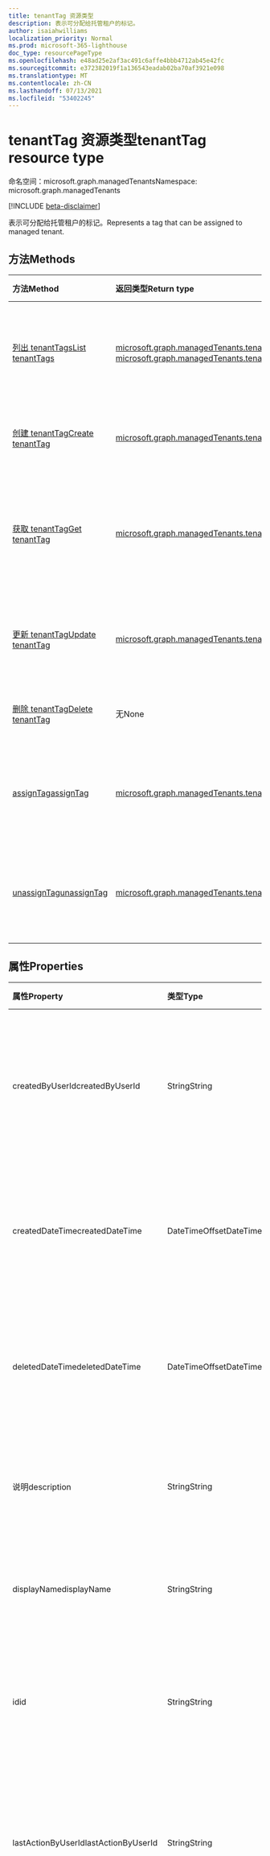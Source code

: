 ```yaml
---
title: tenantTag 资源类型
description: 表示可分配给托管租户的标记。
author: isaiahwilliams
localization_priority: Normal
ms.prod: microsoft-365-lighthouse
doc_type: resourcePageType
ms.openlocfilehash: e48ad25e2af3ac491c6affe4bbb4712ab45e42fc
ms.sourcegitcommit: e372382019f1a136543eadab02ba70af3921e098
ms.translationtype: MT
ms.contentlocale: zh-CN
ms.lasthandoff: 07/13/2021
ms.locfileid: "53402245"
---
```

# <a name="tenanttag-resource-type"></a><span data-ttu-id="9ee04-103">tenantTag 资源类型</span><span class="sxs-lookup"><span data-stu-id="9ee04-103">tenantTag resource type</span></span>

<span data-ttu-id="9ee04-104">命名空间：microsoft.graph.managedTenants</span><span class="sxs-lookup"><span data-stu-id="9ee04-104">Namespace: microsoft.graph.managedTenants</span></span>

[!INCLUDE [beta-disclaimer](../../includes/beta-disclaimer.md)]

<span data-ttu-id="9ee04-105">表示可分配给托管租户的标记。</span><span class="sxs-lookup"><span data-stu-id="9ee04-105">Represents a tag that can be assigned to managed tenant.</span></span>

## <a name="methods"></a><span data-ttu-id="9ee04-106">方法</span><span class="sxs-lookup"><span data-stu-id="9ee04-106">Methods</span></span>
|<span data-ttu-id="9ee04-107">方法</span><span class="sxs-lookup"><span data-stu-id="9ee04-107">Method</span></span>|<span data-ttu-id="9ee04-108">返回类型</span><span class="sxs-lookup"><span data-stu-id="9ee04-108">Return type</span></span>|<span data-ttu-id="9ee04-109">说明</span><span class="sxs-lookup"><span data-stu-id="9ee04-109">Description</span></span>|
|:---|:---|:---|
|[<span data-ttu-id="9ee04-110">列出 tenantTags</span><span class="sxs-lookup"><span data-stu-id="9ee04-110">List tenantTags</span></span>](../api/managedtenants-managedtenant-list-tenanttags.md)|<span data-ttu-id="9ee04-111">[microsoft.graph.managedTenants.tenantTag](../resources/managedtenants-tenanttag.md) 集合</span><span class="sxs-lookup"><span data-stu-id="9ee04-111">[microsoft.graph.managedTenants.tenantTag](../resources/managedtenants-tenanttag.md) collection</span></span>|<span data-ttu-id="9ee04-112">获取 [tenantTag 对象](../resources/managedtenants-tenanttag.md) 及其属性的列表。</span><span class="sxs-lookup"><span data-stu-id="9ee04-112">Get a list of the [tenantTag](../resources/managedtenants-tenanttag.md) objects and their properties.</span></span>|
|[<span data-ttu-id="9ee04-113">创建 tenantTag</span><span class="sxs-lookup"><span data-stu-id="9ee04-113">Create tenantTag</span></span>](../api/managedtenants-managedtenant-post-tenanttags.md)|[<span data-ttu-id="9ee04-114">microsoft.graph.managedTenants.tenantTag</span><span class="sxs-lookup"><span data-stu-id="9ee04-114">microsoft.graph.managedTenants.tenantTag</span></span>](../resources/managedtenants-tenanttag.md)|<span data-ttu-id="9ee04-115">创建新的 [tenantTag](../resources/managedtenants-tenanttag.md) 对象。</span><span class="sxs-lookup"><span data-stu-id="9ee04-115">Create a new [tenantTag](../resources/managedtenants-tenanttag.md) object.</span></span>|
|[<span data-ttu-id="9ee04-116">获取 tenantTag</span><span class="sxs-lookup"><span data-stu-id="9ee04-116">Get tenantTag</span></span>](../api/managedtenants-tenanttag-get.md)|[<span data-ttu-id="9ee04-117">microsoft.graph.managedTenants.tenantTag</span><span class="sxs-lookup"><span data-stu-id="9ee04-117">microsoft.graph.managedTenants.tenantTag</span></span>](../resources/managedtenants-tenanttag.md)|<span data-ttu-id="9ee04-118">读取 [tenantTag](../resources/managedtenants-tenanttag.md) 对象的属性和关系。</span><span class="sxs-lookup"><span data-stu-id="9ee04-118">Read the properties and relationships of a [tenantTag](../resources/managedtenants-tenanttag.md) object.</span></span>|
|[<span data-ttu-id="9ee04-119">更新 tenantTag</span><span class="sxs-lookup"><span data-stu-id="9ee04-119">Update tenantTag</span></span>](../api/managedtenants-tenanttag-update.md)|[<span data-ttu-id="9ee04-120">microsoft.graph.managedTenants.tenantTag</span><span class="sxs-lookup"><span data-stu-id="9ee04-120">microsoft.graph.managedTenants.tenantTag</span></span>](../resources/managedtenants-tenanttag.md)|<span data-ttu-id="9ee04-121">更新 [tenantTag 对象](../resources/managedtenants-tenanttag.md) 的属性。</span><span class="sxs-lookup"><span data-stu-id="9ee04-121">Update the properties of a [tenantTag](../resources/managedtenants-tenanttag.md) object.</span></span>|
|[<span data-ttu-id="9ee04-122">删除 tenantTag</span><span class="sxs-lookup"><span data-stu-id="9ee04-122">Delete tenantTag</span></span>](../api/managedtenants-tenanttag-delete.md)|<span data-ttu-id="9ee04-123">无</span><span class="sxs-lookup"><span data-stu-id="9ee04-123">None</span></span>|<span data-ttu-id="9ee04-124">删除 [tenantTag](../resources/managedtenants-tenanttag.md) 对象。</span><span class="sxs-lookup"><span data-stu-id="9ee04-124">Deletes a [tenantTag](../resources/managedtenants-tenanttag.md) object.</span></span>|
|[<span data-ttu-id="9ee04-125">assignTag</span><span class="sxs-lookup"><span data-stu-id="9ee04-125">assignTag</span></span>](../api/managedtenants-tenanttag-assigntag.md)|[<span data-ttu-id="9ee04-126">microsoft.graph.managedTenants.tenantTag</span><span class="sxs-lookup"><span data-stu-id="9ee04-126">microsoft.graph.managedTenants.tenantTag</span></span>](../resources/managedtenants-tenanttag.md)|<span data-ttu-id="9ee04-127">将租户标记分配给指定的托管租户。</span><span class="sxs-lookup"><span data-stu-id="9ee04-127">Assigns the tenant tag to the specified managed tenants.</span></span>|
|[<span data-ttu-id="9ee04-128">unassignTag</span><span class="sxs-lookup"><span data-stu-id="9ee04-128">unassignTag</span></span>](../api/managedtenants-tenanttag-unassigntag.md)|[<span data-ttu-id="9ee04-129">microsoft.graph.managedTenants.tenantTag</span><span class="sxs-lookup"><span data-stu-id="9ee04-129">microsoft.graph.managedTenants.tenantTag</span></span>](../resources/managedtenants-tenanttag.md)|<span data-ttu-id="9ee04-130">从指定的托管租户中取消分配租户标记。</span><span class="sxs-lookup"><span data-stu-id="9ee04-130">Un-assigns the tenant tag from the specified managed tenants.</span></span>|

## <a name="properties"></a><span data-ttu-id="9ee04-131">属性</span><span class="sxs-lookup"><span data-stu-id="9ee04-131">Properties</span></span>
|<span data-ttu-id="9ee04-132">属性</span><span class="sxs-lookup"><span data-stu-id="9ee04-132">Property</span></span>|<span data-ttu-id="9ee04-133">类型</span><span class="sxs-lookup"><span data-stu-id="9ee04-133">Type</span></span>|<span data-ttu-id="9ee04-134">说明</span><span class="sxs-lookup"><span data-stu-id="9ee04-134">Description</span></span>|
|:---|:---|:---|
|<span data-ttu-id="9ee04-135">createdByUserId</span><span class="sxs-lookup"><span data-stu-id="9ee04-135">createdByUserId</span></span>|<span data-ttu-id="9ee04-136">String</span><span class="sxs-lookup"><span data-stu-id="9ee04-136">String</span></span>|<span data-ttu-id="9ee04-137">创建租户标记的帐户的标识符。</span><span class="sxs-lookup"><span data-stu-id="9ee04-137">The identifier for the account that created the tenant tag.</span></span> <span data-ttu-id="9ee04-138">必填。</span><span class="sxs-lookup"><span data-stu-id="9ee04-138">Required.</span></span> <span data-ttu-id="9ee04-139">只读。</span><span class="sxs-lookup"><span data-stu-id="9ee04-139">Read-only.</span></span>|
|<span data-ttu-id="9ee04-140">createdDateTime</span><span class="sxs-lookup"><span data-stu-id="9ee04-140">createdDateTime</span></span>|<span data-ttu-id="9ee04-141">DateTimeOffset</span><span class="sxs-lookup"><span data-stu-id="9ee04-141">DateTimeOffset</span></span>|<span data-ttu-id="9ee04-142">创建租户标记的日期和时间。</span><span class="sxs-lookup"><span data-stu-id="9ee04-142">The date and time when the tenant tag was created.</span></span> <span data-ttu-id="9ee04-143">必填。</span><span class="sxs-lookup"><span data-stu-id="9ee04-143">Required.</span></span> <span data-ttu-id="9ee04-144">只读。</span><span class="sxs-lookup"><span data-stu-id="9ee04-144">Read-only.</span></span>|
|<span data-ttu-id="9ee04-145">deletedDateTime</span><span class="sxs-lookup"><span data-stu-id="9ee04-145">deletedDateTime</span></span>|<span data-ttu-id="9ee04-146">DateTimeOffset</span><span class="sxs-lookup"><span data-stu-id="9ee04-146">DateTimeOffset</span></span>|<span data-ttu-id="9ee04-147">删除租户标记的日期和时间。</span><span class="sxs-lookup"><span data-stu-id="9ee04-147">The date and time when the tenant tag was deleted.</span></span> <span data-ttu-id="9ee04-148">必填。</span><span class="sxs-lookup"><span data-stu-id="9ee04-148">Required.</span></span> <span data-ttu-id="9ee04-149">只读。</span><span class="sxs-lookup"><span data-stu-id="9ee04-149">Read-only.</span></span>|
|<span data-ttu-id="9ee04-150">说明</span><span class="sxs-lookup"><span data-stu-id="9ee04-150">description</span></span>|<span data-ttu-id="9ee04-151">String</span><span class="sxs-lookup"><span data-stu-id="9ee04-151">String</span></span>|<span data-ttu-id="9ee04-152">租户标记的说明。</span><span class="sxs-lookup"><span data-stu-id="9ee04-152">The description for the tenant tag.</span></span> <span data-ttu-id="9ee04-153">可选。</span><span class="sxs-lookup"><span data-stu-id="9ee04-153">Optional.</span></span> <span data-ttu-id="9ee04-154">只读。</span><span class="sxs-lookup"><span data-stu-id="9ee04-154">Read-only.</span></span>|
|<span data-ttu-id="9ee04-155">displayName</span><span class="sxs-lookup"><span data-stu-id="9ee04-155">displayName</span></span>|<span data-ttu-id="9ee04-156">String</span><span class="sxs-lookup"><span data-stu-id="9ee04-156">String</span></span>|<span data-ttu-id="9ee04-157">租户显示名称的变量。</span><span class="sxs-lookup"><span data-stu-id="9ee04-157">The display name for the tenant tag.</span></span> <span data-ttu-id="9ee04-158">必填。</span><span class="sxs-lookup"><span data-stu-id="9ee04-158">Required.</span></span> <span data-ttu-id="9ee04-159">只读。</span><span class="sxs-lookup"><span data-stu-id="9ee04-159">Read-only.</span></span>|
|<span data-ttu-id="9ee04-160">id</span><span class="sxs-lookup"><span data-stu-id="9ee04-160">id</span></span>|<span data-ttu-id="9ee04-161">String</span><span class="sxs-lookup"><span data-stu-id="9ee04-161">String</span></span>|<span data-ttu-id="9ee04-162">租户标记的唯一标识符。</span><span class="sxs-lookup"><span data-stu-id="9ee04-162">The unique identifier for the tenant tag.</span></span> <span data-ttu-id="9ee04-163">必填。</span><span class="sxs-lookup"><span data-stu-id="9ee04-163">Required.</span></span> <span data-ttu-id="9ee04-164">只读。</span><span class="sxs-lookup"><span data-stu-id="9ee04-164">Read-only.</span></span>|
|<span data-ttu-id="9ee04-165">lastActionByUserId</span><span class="sxs-lookup"><span data-stu-id="9ee04-165">lastActionByUserId</span></span>|<span data-ttu-id="9ee04-166">String</span><span class="sxs-lookup"><span data-stu-id="9ee04-166">String</span></span>|<span data-ttu-id="9ee04-167">持续在租户标记上的帐户的标识符。</span><span class="sxs-lookup"><span data-stu-id="9ee04-167">The identifier for the account that lasted on the tenant tag.</span></span> <span data-ttu-id="9ee04-168">可选。</span><span class="sxs-lookup"><span data-stu-id="9ee04-168">Optional.</span></span> <span data-ttu-id="9ee04-169">只读。</span><span class="sxs-lookup"><span data-stu-id="9ee04-169">Read-only.</span></span>|
|<span data-ttu-id="9ee04-170">lastActionDateTime</span><span class="sxs-lookup"><span data-stu-id="9ee04-170">lastActionDateTime</span></span>|<span data-ttu-id="9ee04-171">DateTimeOffset</span><span class="sxs-lookup"><span data-stu-id="9ee04-171">DateTimeOffset</span></span>|<span data-ttu-id="9ee04-172">上次对租户标记执行的操作的日期和时间。</span><span class="sxs-lookup"><span data-stu-id="9ee04-172">The date and time the last action was performed against the tenant tag.</span></span> <span data-ttu-id="9ee04-173">可选。</span><span class="sxs-lookup"><span data-stu-id="9ee04-173">Optional.</span></span> <span data-ttu-id="9ee04-174">只读。</span><span class="sxs-lookup"><span data-stu-id="9ee04-174">Read-only.</span></span>|
|<span data-ttu-id="9ee04-175">tenants</span><span class="sxs-lookup"><span data-stu-id="9ee04-175">tenants</span></span>|<span data-ttu-id="9ee04-176">[microsoft.graph.managedTenants.tenantInfo](../resources/managedtenants-tenantinfo.md) 集合</span><span class="sxs-lookup"><span data-stu-id="9ee04-176">[microsoft.graph.managedTenants.tenantInfo](../resources/managedtenants-tenantinfo.md) collection</span></span>|<span data-ttu-id="9ee04-177">与租户标记关联的托管租户的集合。</span><span class="sxs-lookup"><span data-stu-id="9ee04-177">The collection of managed tenants associated with the tenant tag.</span></span> <span data-ttu-id="9ee04-178">可选。</span><span class="sxs-lookup"><span data-stu-id="9ee04-178">Optional.</span></span>|

## <a name="relationships"></a><span data-ttu-id="9ee04-179">关系</span><span class="sxs-lookup"><span data-stu-id="9ee04-179">Relationships</span></span>
<span data-ttu-id="9ee04-180">无。</span><span class="sxs-lookup"><span data-stu-id="9ee04-180">None.</span></span>

## <a name="json-representation"></a><span data-ttu-id="9ee04-181">JSON 表示形式</span><span class="sxs-lookup"><span data-stu-id="9ee04-181">JSON representation</span></span>
<span data-ttu-id="9ee04-182">下面是资源的 JSON 表示形式。</span><span class="sxs-lookup"><span data-stu-id="9ee04-182">The following is a JSON representation of the resource.</span></span>
<!-- {
  "blockType": "resource",
  "keyProperty": "id",
  "@odata.type": "microsoft.graph.managedTenants.tenantTag",
  "baseType": "microsoft.graph.entity",
  "openType": true
}
-->
``` json
{
  "@odata.type": "#microsoft.graph.managedTenants.tenantTag",
  "id": "String (identifier)",
  "displayName": "String",
  "description": "String",
  "createdByUserId": "String",
  "lastActionByUserId": "String",
  "tenants": [
    {
      "@odata.type": "microsoft.graph.managedTenants.tenantInfo"
    }
  ],
  "lastActionDateTime": "String (timestamp)",
  "createdDateTime": "String (timestamp)",
  "deletedDateTime": "String (timestamp)"
}
```
